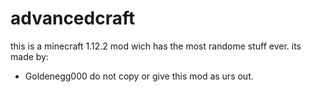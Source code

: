 # advancedcraft
this is a minecraft 1.12.2 mod wich has the most randome stuff ever.
its made by:
- Goldenegg000
do not copy or give this mod as urs out.
